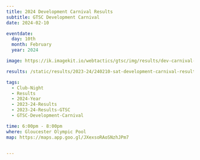 ```yaml
---
title: 2024 Development Carnival Results
subtitle: GTSC Development Carnival
date: 2024-02-10

eventdate:
  day: 10th
  month: February
  year: 2024

image: https://ik.imagekit.io/webtactics/gtsc/img/results/dev-carnival-2024.jpg

results: /static/results/2023-24/240210-sat-development-carnival-results.pdf

tags:
  - Club-Night
  - Results
  - 2024-Year
  - 2023-24-Results
  - 2023-24-Results-GTSC
  - GTSC-Development-Carnival

time: 6:00pm - 8:00pm
where: Gloucester Olympic Pool
map: https://maps.app.goo.gl/JXexsoRAoSNzhJPm7


---
```





